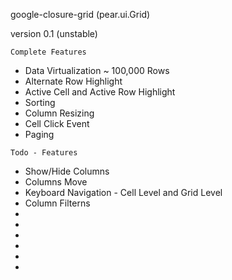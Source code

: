 google-closure-grid (pear.ui.Grid)

version 0.1 (unstable)


`Complete Features`

* Data Virtualization ~ 100,000 Rows
* Alternate Row Highlight
* Active Cell and Active Row Highlight
* Sorting
* Column Resizing
* Cell Click Event
* Paging



`Todo - Features`

* Show/Hide Columns
* Columns Move
* Keyboard Navigation - Cell Level and Grid Level
* Column Filterns
*
*
*
*
*
*